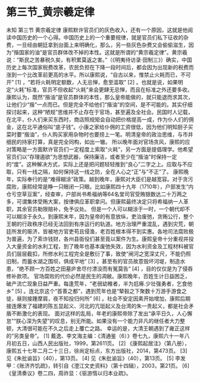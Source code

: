 # 第三节_黄宗羲定律

未知
第三节
黄宗羲定律
康熙默许官员们的灰色收入，还有一个原因，这就是他阅读中国历史的一个心得。中国历史上的一个重要规律，就是官员们私下征收的杂费，一旦经由朝廷拿到台面上来明确化，那么，另一些灰色杂费又会偷偷滋生，因为“揩国家的油”是官员群体改不掉的本性。这就是所谓的“黄宗羲定律”。黄宗羲说：“斯民之苦暴税久矣，有积累莫返之害。”（《明夷待访录·田制三》）确实，中国历史上每次国家税费改革，农民负担在下降一段时间后，都会因为出现新的税费而涨到一个比改革前更高的水平。所以康熙说，“自古以来，惟禁止火耗而已，不可开”
[1]
，“若将火耗明定额数，人无忌惮，愈至滥取”
[2]
。也就是说，如果明定“火耗”标准，官员不但收起“火耗”来会更肆无忌惮，而且在标准之外还要多收。
康熙认为，既然“揩油”是官员群体的本性，那么皇帝能做的，就只能退而求其次，让他们少“揩”一点而已。但是完全不给他们“揩油”的空间，是不可能的。其实仔细探讨起来，这种“陋规”思维并不止存在于官场，甚至遍及全社会。民国时人记载，在北平，仆人们来买东西时，商店照规矩会自动把价格提高一成，作为仆人们的佣金，这在北平通俗叫“底子钱”。小康之家给仆佣的工资很低，因为他们明知厨子买菜时要“揩油”，仆人购买家用杂物时也要捞上一笔。明清皇帝的政治思维，与市井细民的持家打算，真是完全同构，如出一辙。
所以晚年面对官场贪风，康熙的应对策略是一方面默许官员们一定程度上索取“火耗”，另一方面是提倡理学。他希望官员们以“存理遏欲”为思想武器，保持廉洁，或者至少在“揩油”时保持一定的“度”。这种解决方式，实际上还是把问题轻轻推到“良心”二字之上。应取与不应取，只有一线之隔，如何保持这一线之防，全在人心之“正”与“不正”了。
康熙晚年，实际奉行的是“难得糊涂”政策。越到晚年，康熙对大臣们是越宽容。对于贪污腐败，康熙经常是睁一只眼闭一只眼。比如康熙四十九年（1710年），户部发生“内仓亏空草豆案”，经查审，户部尚书希福纳等64名堂司官受贿银数达二十万两之多，可谓集体受贿大案，按律俱应革职拿问。但康熙最终决定只将希福纳一人革职，其余官员勒限赔补，免予议处。
但是一个人可以糊涂于一时，一个朝代却不可以糊涂于永久。到康熙末年，因为皇帝的有意放纵，吏治废弛，贪贿公行，整个王朝的行政秩序已经无法回到有序运行的轨道。地方治理严重混乱，遇到灾荒，朝廷所发的赈济，皆被地方官吏苟且侵渔，老百姓根本得不到实惠。各地司法腐败极为普遍，为了索诈钱财，各州县衙役们甚至竟以案件为生。康熙皇帝十分重视并投入大量资金的水利工程，到了晚年也基本废弛失效，因为水利资金及工程材料被官员们层层截扣，所修水利工程完全是敷衍了事，致使“闸河之宽深丈尺，不能仍照旧制，而蓄水湖之围坝，俱成平地”
[3]
。甚至有的官员故意毁坏河堤，制造水患，“绝不顾一方百姓之田墓庐舍尽付漂没而有冤莫告”
[4]
，目的仅仅是为了侵吞修补款项。
官场腐败的代价必然是民生的凋敝。康熙晚年，百姓生计日益困乏，破产流亡现象日益严重。每逢荒年，“老弱幼稚者，半为尪瘠.少壮强勇者，乞食他乡”
[5]
。连北京这个“首善之都”，遇到荒年也是“辇毂之下聚数十万游手游食之徒，昼则接踵摩肩，夜不知投归何所”
[6]
。社会不安定因素开始增加，康熙后期接连爆发了福建的陈五显起义、河北的亢珽起义及台湾的朱一贵起义，都是社会矛盾不断激化的表现。
面对这样的乱局，年老的康熙帝除了发出“承平日久，人心懈怠”“朕心深为失望”的叹息，别无所能。如果没有一个能力非凡的继任者大力整顿，大清很可能在不久之后走上覆亡之路。
幸运的是，大清王朝遇到了雍正这样的“另类皇帝”。
[1]
戴逸、李文海主编：《清通鉴（6）》卷七九，康熙六十一年八月初五日，山西人民出版社，1999，第2611页。
[2]
《康熙起居注》（第八册），康熙五十七年二月二十三日，徐尚定标点，东方出版社，2014，第473页。
[3]
见《朱批谕旨》（40），第13页。
[4]
见《朱批谕旨》（40），第13页。
[5]
李发甲：《账济齐饥疏》，转引自《澄江文史资料》（第十四辑），2003，第21页。
[6]
《皇清奏议》卷二四，周祚显：《驱游惰以归本业疏》。